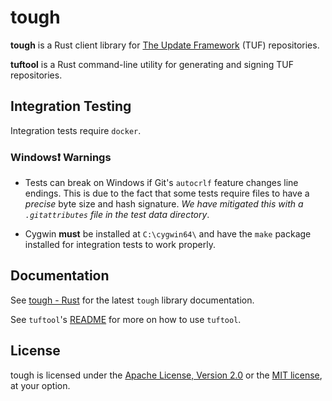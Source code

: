 # tough

**tough** is a Rust client library for [The Update Framework](https://theupdateframework.github.io/) (TUF) repositories.

**tuftool** is a Rust command-line utility for generating and signing TUF repositories.

## Integration Testing
Integration tests require `docker`.

### Windows❗ Warnings
- Tests can break on Windows if Git's `autocrlf` feature changes line endings.
  This is due to the fact that some tests require files to have a *precise* byte size and hash signature.
  *We have mitigated this with a `.gitattributes` file in the test data directory*.

- Cygwin **must** be installed at `C:\cygwin64\` and have the `make` package installed for integration tests to work properly. 

## Documentation
See [tough - Rust](https://docs.rs/tough/) for the latest `tough` library documentation.

See `tuftool`'s [README](tuftool/README.md) for more on how to use `tuftool`.

## License

tough is licensed under the [Apache License, Version 2.0](LICENSE-APACHE) or the [MIT license](LICENSE-MIT), at your option.
